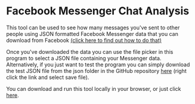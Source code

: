 # Facebook Messenger Chat Analysis

This tool can be used to see how many messages you've sent to other people using JSON formatted Facebook Messenger data that you can download from Facebook [(click here to find out how to do that)](https://www.facebook.com/help/212802592074644?helpref=faq_content)

Once you've downloaded the data you can use the file picker in this program to select a JSON file containing your Messenger data.  Alternatively, if you just want to test the program you can simply download the test JSON file from the json folder in the GitHub repository [here](https://frogletapps.github.io/FBM_Chat_Analysis/json/testdata.json) (right click the link and select save file).

You can download and run this tool locally in your browser, or just click [here](https://frogletapps.github.io/FBM_Chat_Analysis/display.html).
